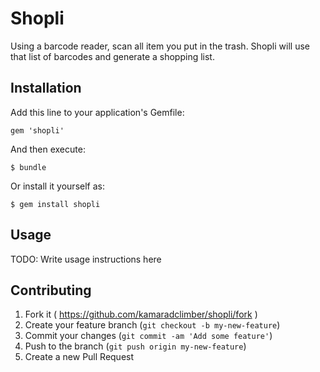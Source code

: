 # Shopli

Using a barcode reader, scan all item you put in the trash.
Shopli will use that list of barcodes and generate a shopping list.

## Installation

Add this line to your application's Gemfile:

    gem 'shopli'

And then execute:

    $ bundle

Or install it yourself as:

    $ gem install shopli

## Usage

TODO: Write usage instructions here

## Contributing

1. Fork it ( https://github.com/kamaradclimber/shopli/fork )
2. Create your feature branch (`git checkout -b my-new-feature`)
3. Commit your changes (`git commit -am 'Add some feature'`)
4. Push to the branch (`git push origin my-new-feature`)
5. Create a new Pull Request
